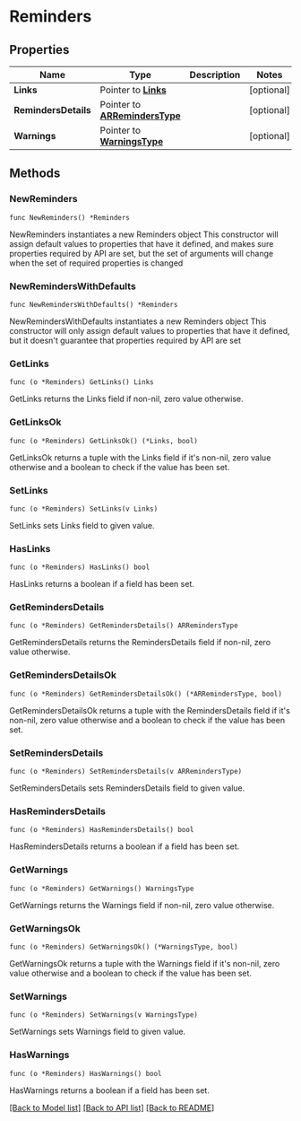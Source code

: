 # Reminders

## Properties

Name | Type | Description | Notes
------------ | ------------- | ------------- | -------------
**Links** | Pointer to [**Links**](Links.md) |  | [optional] 
**RemindersDetails** | Pointer to [**ARRemindersType**](ARRemindersType.md) |  | [optional] 
**Warnings** | Pointer to [**WarningsType**](WarningsType.md) |  | [optional] 

## Methods

### NewReminders

`func NewReminders() *Reminders`

NewReminders instantiates a new Reminders object
This constructor will assign default values to properties that have it defined,
and makes sure properties required by API are set, but the set of arguments
will change when the set of required properties is changed

### NewRemindersWithDefaults

`func NewRemindersWithDefaults() *Reminders`

NewRemindersWithDefaults instantiates a new Reminders object
This constructor will only assign default values to properties that have it defined,
but it doesn't guarantee that properties required by API are set

### GetLinks

`func (o *Reminders) GetLinks() Links`

GetLinks returns the Links field if non-nil, zero value otherwise.

### GetLinksOk

`func (o *Reminders) GetLinksOk() (*Links, bool)`

GetLinksOk returns a tuple with the Links field if it's non-nil, zero value otherwise
and a boolean to check if the value has been set.

### SetLinks

`func (o *Reminders) SetLinks(v Links)`

SetLinks sets Links field to given value.

### HasLinks

`func (o *Reminders) HasLinks() bool`

HasLinks returns a boolean if a field has been set.

### GetRemindersDetails

`func (o *Reminders) GetRemindersDetails() ARRemindersType`

GetRemindersDetails returns the RemindersDetails field if non-nil, zero value otherwise.

### GetRemindersDetailsOk

`func (o *Reminders) GetRemindersDetailsOk() (*ARRemindersType, bool)`

GetRemindersDetailsOk returns a tuple with the RemindersDetails field if it's non-nil, zero value otherwise
and a boolean to check if the value has been set.

### SetRemindersDetails

`func (o *Reminders) SetRemindersDetails(v ARRemindersType)`

SetRemindersDetails sets RemindersDetails field to given value.

### HasRemindersDetails

`func (o *Reminders) HasRemindersDetails() bool`

HasRemindersDetails returns a boolean if a field has been set.

### GetWarnings

`func (o *Reminders) GetWarnings() WarningsType`

GetWarnings returns the Warnings field if non-nil, zero value otherwise.

### GetWarningsOk

`func (o *Reminders) GetWarningsOk() (*WarningsType, bool)`

GetWarningsOk returns a tuple with the Warnings field if it's non-nil, zero value otherwise
and a boolean to check if the value has been set.

### SetWarnings

`func (o *Reminders) SetWarnings(v WarningsType)`

SetWarnings sets Warnings field to given value.

### HasWarnings

`func (o *Reminders) HasWarnings() bool`

HasWarnings returns a boolean if a field has been set.


[[Back to Model list]](../README.md#documentation-for-models) [[Back to API list]](../README.md#documentation-for-api-endpoints) [[Back to README]](../README.md)


